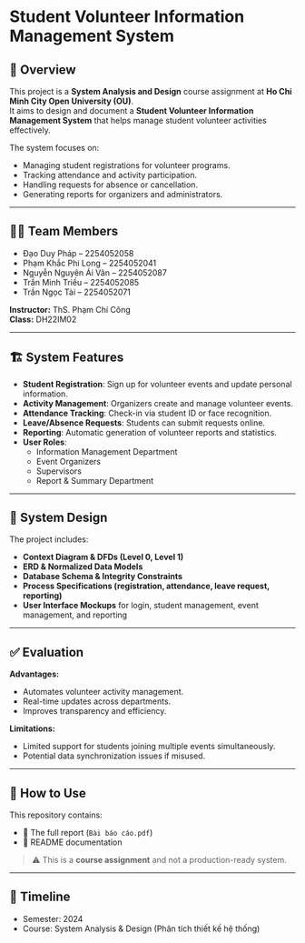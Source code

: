 # Student Volunteer Information Management System  

## 📌 Overview  
This project is a **System Analysis and Design** course assignment at **Ho Chi Minh City Open University (OU)**.  
It aims to design and document a **Student Volunteer Information Management System** that helps manage student volunteer activities effectively.  

The system focuses on:  
- Managing student registrations for volunteer programs.  
- Tracking attendance and activity participation.  
- Handling requests for absence or cancellation.  
- Generating reports for organizers and administrators.  

---

## 👨‍💻 Team Members  
- Đạo Duy Pháp – 2254052058  
- Phạm Khắc Phi Long – 2254052041  
- Nguyễn Nguyên Ái Vân – 2254052087  
- Trần Minh Triều – 2254052085  
- Trần Ngọc Tài – 2254052071  

**Instructor:** ThS. Phạm Chí Công  
**Class:** DH22IM02  

---

## 🏗 System Features  
- **Student Registration**: Sign up for volunteer events and update personal information.  
- **Activity Management**: Organizers create and manage volunteer events.  
- **Attendance Tracking**: Check-in via student ID or face recognition.  
- **Leave/Absence Requests**: Students can submit requests online.  
- **Reporting**: Automatic generation of volunteer reports and statistics.  
- **User Roles**:  
  - Information Management Department  
  - Event Organizers  
  - Supervisors  
  - Report & Summary Department  

---

## 📂 System Design  
The project includes:  
- **Context Diagram & DFDs (Level 0, Level 1)**  
- **ERD & Normalized Data Models**  
- **Database Schema & Integrity Constraints**  
- **Process Specifications (registration, attendance, leave request, reporting)**  
- **User Interface Mockups** for login, student management, event management, and reporting  

---

## ✅ Evaluation  
**Advantages:**  
- Automates volunteer activity management.  
- Real-time updates across departments.  
- Improves transparency and efficiency.  

**Limitations:**  
- Limited support for students joining multiple events simultaneously.  
- Potential data synchronization issues if misused.  

---

## 📖 How to Use  
This repository contains:  
- 📄 The full report (`Bài báo cáo.pdf`)  
- 📑 README documentation  

> ⚠️ This is a **course assignment** and not a production-ready system.  

---

## 📅 Timeline  
- Semester: 2024  
- Course: System Analysis & Design (Phân tích thiết kế hệ thống)  
